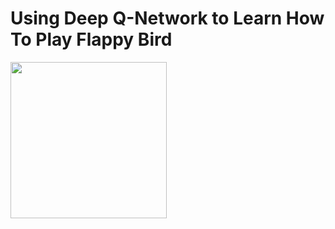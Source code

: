 # Using Deep Q-Network to Learn How To Play Flappy Bird

<img src="./images/flappy_bird_demp.gif" width="250">

